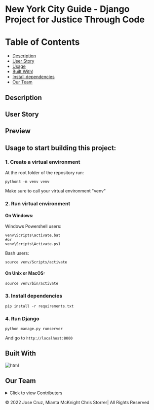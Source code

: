 # New York City Guide - Django Project for Justice Through Code

# Table of Contents

- [Description](#description)
- [User Story](#user-story) 
- [Usage](#usage)
- [Built With](#built-with))
- [Install dependencies](#install-dependencies)
- [Our Team](#our-team)



## Description


## User Story

## Preview

## Usage to start building this project:

### 1. Create a virtual environment

At the root folder of the repository run:
```
python3 -m venv venv
```
Make sure to call your virtual environment "venv"
### 2. Run virtual environment
#### On Windows:
Windows Powershell users:
```
venv\Scripts\activate.bat
#or
venv\Scripts\Activate.ps1
```
Bash users:
```
source venv/Scripts/activate
```
#### On Unix or MacOS:
```
source venv/bin/activate
```
### 3. Install dependencies
```
pip install -r requirements.txt
```
### 4. Run Django
```
python manage.py runserver
```
And go to `http://localhost:8000`

## Built With
![html](https://img.shields.io/badge/-HTML5-E34F26?logo=html5&logoColor=white&logoWidth=30)
## Our Team
<details>
  <summary> Click to view Contributers</summary>

>**Jose Cruz**<br>
>GitHub Username: JoseCruz-MVP<br>
>https://github.com/Josecruz-MVP

>**Mianta McKnight**<br>
>GitHub Username: RogueStorm7<br> 
>https://github.com/RogueStorm7

>**Chris Storrer**<br>
>GitHub Username: storrer<br>
>https://github.com/storrer
</details>

&copy; 2022 Jose Cruz, Mianta McKnight Chris Storrer| All Rights Reserved